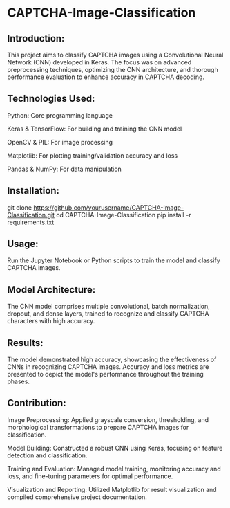 # CAPTCHA-Image-Classification
## Introduction:
This project aims to classify CAPTCHA images using a Convolutional Neural Network (CNN) developed in Keras. The focus was on advanced preprocessing techniques, optimizing the CNN architecture, and thorough performance evaluation to enhance accuracy in CAPTCHA decoding.

## Technologies Used:

Python: Core programming language

Keras & TensorFlow: For building and training the CNN model

OpenCV & PIL: For image processing

Matplotlib: For plotting training/validation accuracy and loss

Pandas & NumPy: For data manipulation


## Installation:

git clone https://github.com/yourusername/CAPTCHA-Image-Classification.git
cd CAPTCHA-Image-Classification
pip install -r requirements.txt

## Usage:
Run the Jupyter Notebook or Python scripts to train the model and classify CAPTCHA images.

## Model Architecture:
The CNN model comprises multiple convolutional, batch normalization, dropout, and dense layers, trained to recognize and classify CAPTCHA characters with high accuracy.

## Results:
The model demonstrated high accuracy, showcasing the effectiveness of CNNs in recognizing CAPTCHA images. Accuracy and loss metrics are presented to depict the model's performance throughout the training phases.

## Contribution:

Image Preprocessing: Applied grayscale conversion, thresholding, and morphological transformations to prepare CAPTCHA images for classification.

Model Building: Constructed a robust CNN using Keras, focusing on feature detection and classification.

Training and Evaluation: Managed model training, monitoring accuracy and loss, and fine-tuning parameters for optimal performance.

Visualization and Reporting: Utilized Matplotlib for result visualization and compiled comprehensive project documentation.
